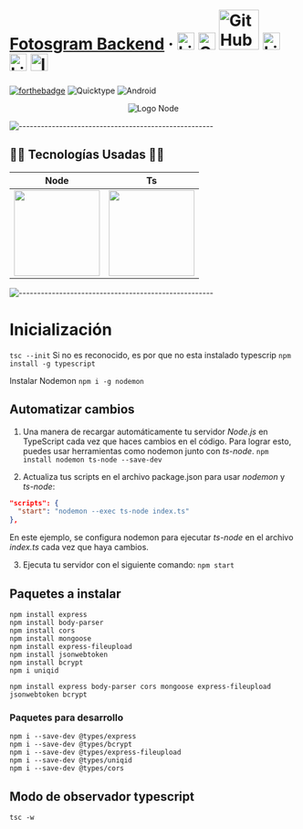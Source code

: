 #  [Fotosgram Backend](https://ionicframework.com/) &middot; [<img src="https://i.postimg.cc/wT4x8tWS/codepenblanco.png" alt="LinkedIn" class="footer-nav__link-image" height="30px" />](https://codepen.io/amarianjel/)   [<img src="https://i.postimg.cc/5NBMxTJX/github.png" alt="GitHub" class="footer-nav__link-image" height="30px" />](https://github.com/amarianjel)   [<img src="https://i.postimg.cc/1Xj3mL3G/github-Pages-blanco.png" alt="GitHub" class="footer-nav__link-image" height="70px" style="margin-bottom: -20px;"/>](https://amarianjel.github.io/Portfolio/)  [<img src="https://i.postimg.cc/J7BLFtdc/linkedin.png" alt="LinkedIn" class="footer-nav__link-image" height="30px" />](https://www.linkedin.com/in/amarianjel/)   [<img src="https://i.postimg.cc/1zqYRTyp/facebook.png" alt="LinkedIn" class="footer-nav__link-image" height="30px" />](https://www.facebook.com/Abraham13071993/)   [<img src="https://i.postimg.cc/sfJtqS4W/instagram.png" alt="Instagram" class="footer-nav__link-image" height="30px" />](https://www.instagram.com/abr_marianjel/)
[![forthebadge](https://img.shields.io/badge/Made%20with-Node.js-green.svg)](https://nodejs.org/)
![Quicktype](https://img.shields.io/badge/Quicktype-%E2%9A%99%EF%B8%8F-orange)
![Android](https://img.shields.io/badge/Android-%F0%9F%93%B1-brightgreen)

<div>
  <p align="center">
    <img src="https://i.postimg.cc/Dy3XXGv1/Node3.png" alt="Logo Node">
  </p>
</div>

![-----------------------------------------------------](https://raw.githubusercontent.com/andreasbm/readme/master/assets/lines/rainbow.png)

## 👨‍💻 Tecnologías Usadas 👨‍💻
<table align="center">
  <thead>
    <tr>
      <th>Node</th>
      <th>Ts</th>
    </tr>
  </thead>
  <tbody>
    <tr>
      <td>
        <img src="https://i.postimg.cc/mDcHQN1y/Node.png" width="150px" />
      </td>
      <td>
        <img src="https://i.postimg.cc/MH7XDs6V/Ts.png" width="150px" />
      </td>
    </tr>
  </tbody>
</table>

![-----------------------------------------------------](https://raw.githubusercontent.com/andreasbm/readme/master/assets/lines/rainbow.png)

# Inicialización
```tsc --init```
Si no es reconocido, es por que no esta instalado typescrip
```npm install -g typescript```

Instalar Nodemon
```npm i -g nodemon```

## Automatizar cambios
1. Una manera de recargar automáticamente tu servidor *Node.js* en TypeScript cada vez que haces cambios en el código. Para lograr esto, puedes usar herramientas como nodemon junto con *ts-node*.
```npm install nodemon ts-node --save-dev```

2. Actualiza tus scripts en el archivo package.json para usar *nodemon* y *ts-node*:
```json
"scripts": {
  "start": "nodemon --exec ts-node index.ts"
},
```
En este ejemplo, se configura nodemon para ejecutar *ts-node* en el archivo *index.ts* cada vez que haya cambios.

3. Ejecuta tu servidor con el siguiente comando:
```npm start```

## Paquetes a instalar

```
npm install express
npm install body-parser
npm install cors
npm install mongoose
npm install express-fileupload
npm install jsonwebtoken
npm install bcrypt
npm i uniqid

npm install express body-parser cors mongoose express-fileupload jsonwebtoken bcrypt
```

### Paquetes para desarrollo
```
npm i --save-dev @types/express
npm i --save-dev @types/bcrypt
npm i --save-dev @types/express-fileupload
npm i --save-dev @types/uniqid
npm i --save-dev @types/cors
```

## Modo de observador typescript
```tsc -w```